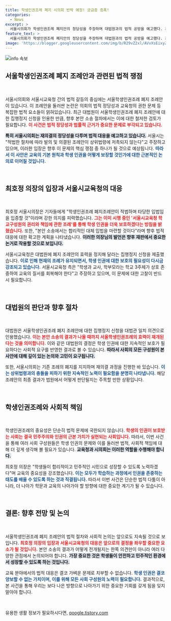 ```yaml
---
title: 학생인권조례 폐지 시의회 반박 예정! 궁금증 증폭!
categories:
  - News
excerpt: >
  서울시의회가 학생인권조례 폐지안의 정당성을 주장하며 대법원과의 법적 공방을 예고했다. 최호정 의장은 합리적인 대체입법을 마련할 것이라며 학생 권리 보호에 대한 의지를 밝혔다. 대법원은 폐지 조례안의 집행정지를 인용, 기존 조례 효력을 재개시켰다.
feature_text: >
  서울시의회가 학생인권조례 폐지안의 정당성을 주장하며 대법원과의 법적 공방을 예고했다. 최호정 의장은 합리적인 대체입법을 마련할 것이라며 학생 권리 보호에 대한 의지를 밝혔다. 대법원은 폐지 조례안의 집행정지를 인용, 기존 조례 효력을 재개시켰다.
image: 'https://blogger.googleusercontent.com/img/b/R29vZ2xl/AVvXsEixyZcFfHzMRdzZMjFBmAUKJYCLCGyLL1o632UiGVXcaFdKo_bkvkuCioo0uUKlGfBVcT3P84aROyZIXSBEx3Aw5nCQ3pTgDom1WDC4m8eifvWiAmWEEVb4x6G_l8C0QH225ldMjyaFvpxGEBGNO37VmDTDMHGhJPq73UglMfDca1-0aw/s1600/blogspot.png'
---
```


<p><img src="https://blogger.googleusercontent.com/img/b/R29vZ2xl/AVvXsEixyZcFfHzMRdzZMjFBmAUKJYCLCGyLL1o632UiGVXcaFdKo_bkvkuCioo0uUKlGfBVcT3P84aROyZIXSBEx3Aw5nCQ3pTgDom1WDC4m8eifvWiAmWEEVb4x6G_l8C0QH225ldMjyaFvpxGEBGNO37VmDTDMHGhJPq73UglMfDca1-0aw/s1600/blogspot.png" alt="info 속보" /></p>

<h2 data-ke-size="size26">서울학생인권조례 폐지 조례안과 관련된 법적 쟁점</h2>

<p data-ke-size="size16">&nbsp;</p>

<p>서울시의회와 서울시교육청 간의 법적 갈등의 중심에는 서울학생인권조례 폐지 조례안이 있습니다. 이 조례안을 둘러싼 논란은 의회의 법적 정당성과 교육청의 권한 문제 등 복잡한 법적 요소들이 얽혀있습니다. 최근 대법원이 서울학생인권조례 폐지 조례안에 대한 집행정지 신청을 인용한 만큼, 향후 본안 소송 절차에서는 이에 대한 철저한 검토가 필요합니다. <b><span style="color: #ee2323;">이 사건은 법적 정당성과 법률적 근거가 중요한 문제로 부각되고 있습니다.</span></b> </p>

<p><b><span style="background-color: #21538527;">특히 서울시의회는 재의결의 정당성을 다투며 법적 대응을 예고하고 있습니다.</span></b> 서울시는 "적법한 절차에 따라 발의 및 의결된 조례안이 상위법령에 저촉되지 않는다"고 주장하고 있으며, 이러한 입장은 향후 이 문제의 핵심 쟁점 중 하나가 될 것으로 예상됩니다. <b><span style="color: #1a5490;">따라서 이 사안은 교육의 기본 원칙과 학생 인권을 어떻게 보장할 것인가에 대한 근본적인 논의로 이어질 것입니다.</span></b> </p>

<p data-ke-size="size16">&nbsp;</p>

<h2 data-ke-size="size26">최호정 의장의 입장과 서울시교육청의 대응</h2>

<p data-ke-size="size16">&nbsp;</p>

<p>최호정 서울시의장은 기자들에게 "학생인권조례 폐지조례안이 적법하며 타당한 입법임을 입증할 것"이라며 강한 의지를 피력했습니다. <b><span style="color: #ee2323;">그는 이미 시행 중인 '서울시교육청 학교구성원의 권리와 책임에 관한 조례'를 통해 학생 인권을 더욱 보호하겠다는 방침을 밝혔습니다.</span></b> 또한, "본안 소송에서는 합리적인 대체 입법을 마련할 것이다"라며 향후 법적 대응에 대한 확고한 계획을 나타냈습니다. <b><span style="background-color: #21538527;">이러한 의장님의 발언은 향후 재판에서 중요한 논거로 작용할 것으로 보입니다.</span></b> </p>

<p>서울시교육청은 대법원에 폐지 조례안의 효력을 정지해 달라는 집행정지 신청을 제출했습니다. <b><span style="color: #1a5490;">이로 인해 현재의 조례가 유지되면서, 학생 인권에 대한 보호의 필요성이 다시금 강조되고 있습니다.</span></b> 서울시교육청 측은 "학생과 교사, 학부모라는 학교 3주체가 상호 존중하여 교육의 질서를 회복해야 한다"고 주장하고 있으며, 이 문제에 대한 고찰이 반드시 필요합니다. </p>

<p data-ke-size="size16">&nbsp;</p>

<h2 data-ke-size="size26">대법원의 판단과 향후 절차</h2>

<p data-ke-size="size16">&nbsp;</p>

<p>대법원은 서울학생인권조례 폐지 조례안에 대한 집행정지 신청을 대법관 일치 의견으로 인용했습니다. <b><span style="color: #ee2323;">이는 본안 소송의 결과가 나올 때까지 서울학생인권조례의 효력이 재개된다는 것을 의미합니다.</span></b> 이와 같은 대법원의 결정은 학생 인권에 대한 지속적인 보호가 필요하다는 사회적 요구를 반영한 결과로 볼 수 있습니다. <b><span style="background-color: #21538527;">따라서 사회의 모든 구성원이 본 사안에 대해 깊이 있는 논의와 고민이 요구됩니다.</span></b> </p>

<p>또한, 서울시의회는 기존 조례의 폐지를 지지하며 재의결 과정을 진행한 바 있습니다. <b><span style="color: #1a5490;">이는 상위법령과의 충돌을 피하기 위한 지속적인 노력이 필요함을 분명히 나타냅니다.</span></b> 해당 조례안의 최종 결과가 법원에서 어떻게 판단될지는 주목할 만한 상황입니다.</p>

<p data-ke-size="size16">&nbsp;</p>

<h2 data-ke-size="size26">학생인권조례와 사회적 책임</h2>

<p data-ke-size="size16">&nbsp;</p>

<p>학생인권조례의 중요성은 단순히 법적 문제에 국한되지 않습니다. <b><span style="color: #ee2323;">학생의 인권이 보호받는 사회는 결국 민주주의와 인권의 근본 가치가 실현되는 사회입니다.</span></b> 따라서, 이번 사건을 통해 여러 사회 구성원들은 학생 인권의 문제와 이를 둘러싼 법적, 사회적 책임에 대해 더 깊게 생각해 볼 필요가 있습니다. <b><span style="background-color: #21538527;">교육청과 시의회는 이러한 역할을 수행해야 합니다.</span></b> </p>

<p>최호정 의장은 "학생들이 합리적이고 민주적인 시민으로 성장할 수 있도록 노력하겠다"며 교육의 중요성을 강조했습니다. <b><span style="color: #1a5490;">이는 모두가 학습하는 과정에서 인권을 존중하는 태도를 배울 수 있도록 하는 것과 직결됩니다.</span></b> 따라서 이번 사건은 단순한 법적 다툼이 아니라, 더 나아가 학문과 교육의 나아가야 할 방향에 대한 중요한 계기가 될 수 있습니다. </p>

<p data-ke-size="size16">&nbsp;</p>

<h2 data-ke-size="size26">결론: 향후 전망 및 논의</h2>

<p data-ke-size="size16">&nbsp;</p>

<p>서울학생인권조례 폐지 조례안의 법적 절차와 사회적 논의는 앞으로도 지속될 것으로 보입니다. <b><span style="color: #ee2323;">최호정 의장의 입장과 서울시교육청의 대응은 앞으로의 결정을 좌우할 중요한 요소가 될 것입니다.</span></b> 본안 소송의 결과가 어떻게 전개될지는 한쪽 의견만이 아니라 여러 다양한 관점에서 논의되어야 합니다. <b><span style="background-color: #21538527;">가장 중요한 것은 학생들이 안전하고 민주적인 환경에서 성장할 수 있도록 하는 것입니다.</span></b> </p>

<p>교육 분야에서의 법적 대응은 결코 가벼운 문제로 치부할 수 없습니다. <b><span style="color: #1a5490;">학생 인권은 결코 양보할 수 없는 가치이며, 이를 위해 모든 사회 구성원의 노력이 필요합니다.</span></b> 결과적으로, 본 사건을 통해 우리는 보다 나은 방향으로 나아가기 위한 중요한 기회를 갖게 됨을 잊지 말아야 합니다. </p>

<p data-ke-size="size16">&nbsp;</p>
유용한 생활 정보가 필요하시다면, <a href="https://qoogle.tistory.com" rel="dofollow">qoogle.tistory.com</a>


